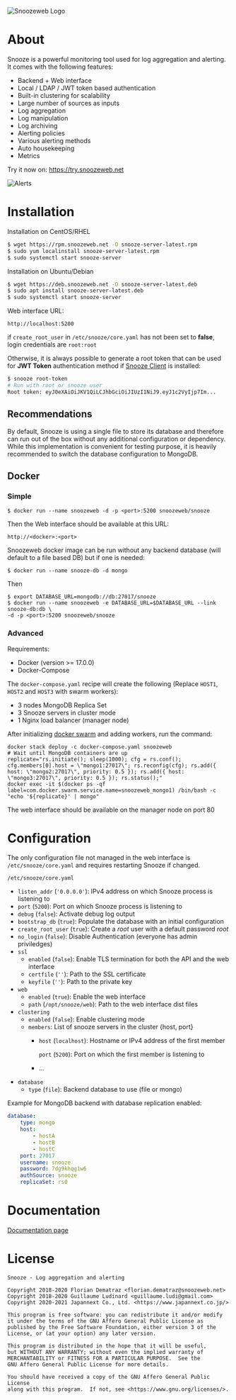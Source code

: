 ![Snoozeweb Logo](https://github.com/snoozeweb/snooze/raw/master/web/public/img/logo.png)

# About

Snooze is a powerful monitoring tool used for log aggregation and alerting. It comes with the following features:
* Backend + Web interface
* Local / LDAP / JWT token based authentication
* Built-in clustering for scalability
* Large number of sources as inputs
* Log aggregation
* Log manipulation
* Log archiving
* Alerting policies
* Various alerting methods
* Auto housekeeping
* Metrics

Try it now on: https://try.snoozeweb.net

![Alerts](https://github.com/snoozeweb/snooze/raw/master/doc/images/web_alerts.png)

# Installation

Installation on CentOS/RHEL

```bash
$ wget https://rpm.snoozeweb.net -O snooze-server-latest.rpm
$ sudo yum localinstall snooze-server-latest.rpm
$ sudo systemctl start snooze-server
```

Installation on Ubuntu/Debian

```bash
$ wget https://deb.snoozeweb.net -O snooze-server-latest.deb
$ sudo apt install snooze-server-latest.deb
$ sudo systemctl start snooze-server
```

Web interface URL:

```
http://localhost:5200
```

if `create_root_user` in `/etc/snooze/core.yaml` has not been set to **false**, login credentials are `root:root`

Otherwise, it is always possible to generate a root token that can be used for **JWT Token** authentication method if [Snooze Client](https://github.com/snoozeweb/snooze_client) is installed:

```bash
$ snooze root-token
# Run with root or snooze user
Root token: eyJ0eXAiOiJKV1QiLCJhbGciOiJIUzI1NiJ9.eyJ1c2VyIjp7Im...
```

## Recommendations

By default, Snooze is using a single file to store its database and therefore can run out of the box without any additional configuration or dependency. While this implementation is convenient for testing purpose, it is heavily recommended to switch the database configuration to MongoDB.

## Docker

### Simple

```
$ docker run --name snoozeweb -d -p <port>:5200 snoozeweb/snooze
```

Then the Web interface should be available at this URL:

```
http://<docker>:<port>
```

Snoozeweb docker image can be run without any backend database (will default to a file based DB) but if one is needed:

```
$ docker run --name snooze-db -d mongo
```

Then

```
$ export DATABASE_URL=mongodb://db:27017/snooze
$ docker run --name snoozeweb -e DATABASE_URL=$DATABASE_URL --link snooze-db:db \
-d -p <port>:5200 snoozeweb/snooze
```

### Advanced

Requirements:
* Docker (version >= 17.0.0)
* Docker-Compose

The `docker-compose.yaml` recipe will create the following (Replace `HOST1`, `HOST2` and `HOST3` with swarm workers):
* 3 nodes MongoDB Replica Set
* 3 Snooze servers in cluster mode
* 1 Nginx load balancer (manager node)

After initializing [docker swarm](https://docs.docker.com/engine/swarm/) and adding workers, run the command:
```
docker stack deploy -c docker-compose.yaml snoozeweb
# Wait until MongoDB containers are up
replicate="rs.initiate(); sleep(1000); cfg = rs.conf(); cfg.members[0].host = \"mongo1:27017\"; rs.reconfig(cfg); rs.add({ host: \"mongo2:27017\", priority: 0.5 }); rs.add({ host: \"mongo3:27017\", priority: 0.5 }); rs.status();"
docker exec -it $(docker ps -qf label=com.docker.swarm.service.name=snoozeweb_mongo1) /bin/bash -c "echo '${replicate}' | mongo"
```

The web interface should be available on the manager node on port 80

# Configuration

The only configuration file not managed in the web interface is `/etc/snooze/core.yaml` and requires restarting Snooze if changed.

`/etc/snooze/core.yaml`
* `listen_addr` (`'0.0.0.0'`): IPv4 address on which Snooze process is listening to
* `port` (`5200`): Port on which Snooze process is listening to
* `debug` (`false`): Activate debug log output
* `bootstrap_db` (`true`): Populate the database with an initial configuration
* `create_root_user` (`true`): Create a *root* user with a default password *root*
* `no_login` (`false`): Disable Authentication (everyone has admin priviledges)
* `ssl`
    * `enabled` (`false`): Enable TLS termination for both the API and the web interface
    * `certfile` (`''`): Path to the SSL certificate
    * `keyfile` (`''`): Path to the private key
* `web`
    * `enabled` (`true`): Enable the web interface
    * `path` (`/opt/snooze/web`): Path to the web interface dist files
* `clustering`
    *  `enabled` (`false`): Enable clustering mode
    * `members`: List of snooze servers in the cluster {host, port}
        - `host` (`localhost`): Hostname or IPv4 address of the first member

          `port` (`5200`): Port on which the first member is listening to
        - ...
* `database`
    * `type` (`file`): Backend database to use (file or mongo)

Example for MongoDB backend with database replication enabled:
```yaml
database:
    type: mongo
    host:
        - hostA
        - hostB
        - hostC
    port: 27017
    username: snooze
    password: 7dg9khqg1w6
    authSource: snooze
    replicaSet: rs0
```

# Documentation

[Documentation page](doc/)

# License

```
Snooze - Log aggregation and alerting

Copyright 2018-2020 Florian Dematraz <florian.dematraz@snoozeweb.net>
Copyright 2018-2020 Guillaume Ludinard <guillaume.ludi@gmail.com>
Copyright 2020-2021 Japannext Co., Ltd. <https://www.japannext.co.jp/>

This program is free software: you can redistribute it and/or modify
it under the terms of the GNU Affero General Public License as
published by the Free Software Foundation, either version 3 of the
License, or (at your option) any later version.

This program is distributed in the hope that it will be useful,
but WITHOUT ANY WARRANTY; without even the implied warranty of
MERCHANTABILITY or FITNESS FOR A PARTICULAR PURPOSE.  See the
GNU Affero General Public License for more details.

You should have received a copy of the GNU Affero General Public License
along with this program.  If not, see <https://www.gnu.org/licenses/>.
```

